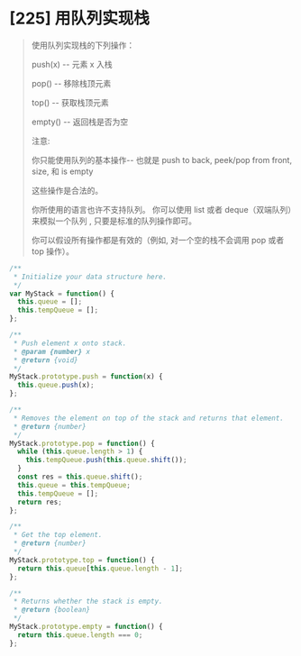 # [225] 用队列实现栈

> 使用队列实现栈的下列操作：
>
> push(x) -- 元素 x 入栈
>
> pop() -- 移除栈顶元素
>
> top() -- 获取栈顶元素
>
> empty() -- 返回栈是否为空
>
> 注意:
>
> 你只能使用队列的基本操作-- 也就是 push to back, peek/pop from front, size, 和 is empty
>
> 这些操作是合法的。
>
> 你所使用的语言也许不支持队列。 你可以使用 list 或者 deque（双端队列）来模拟一个队列 , 只要是标准的队列操作即可。
>
> 你可以假设所有操作都是有效的（例如, 对一个空的栈不会调用 pop 或者 top 操作）。

```js
/**
 * Initialize your data structure here.
 */
var MyStack = function() {
  this.queue = [];
  this.tempQueue = [];
};

/**
 * Push element x onto stack.
 * @param {number} x
 * @return {void}
 */
MyStack.prototype.push = function(x) {
  this.queue.push(x);
};

/**
 * Removes the element on top of the stack and returns that element.
 * @return {number}
 */
MyStack.prototype.pop = function() {
  while (this.queue.length > 1) {
    this.tempQueue.push(this.queue.shift());
  }
  const res = this.queue.shift();
  this.queue = this.tempQueue;
  this.tempQueue = [];
  return res;
};

/**
 * Get the top element.
 * @return {number}
 */
MyStack.prototype.top = function() {
  return this.queue[this.queue.length - 1];
};

/**
 * Returns whether the stack is empty.
 * @return {boolean}
 */
MyStack.prototype.empty = function() {
  return this.queue.length === 0;
};
```
